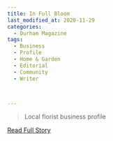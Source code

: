 ```yaml
---
title: In Full Bloom
last_modified_at: 2020-11-29
categories:
  - Durham Magazine
tags:
  - Business
  - Profile
  - Home & Garden
  - Editorial 
  - Community
  - Writer



---
```


> Local florist business profile

<a href="https://issuu.com/shannonmedia/docs/dmjune_julyissuu/44" target="_blank">Read Full Story</a>
